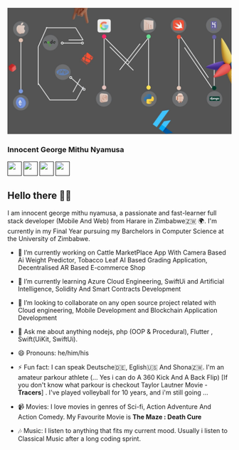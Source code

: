 [![Header](https://github.com/innocent-george-mithu-nyamusa/innocent-george-mithu-nyamusa/blob/0dd8ea08a040b34cc2ebc353047f5ff982e5d508/images/background-image.jpg "Header")](http://nyamusa.tech/)

### Innocent George Mithu Nyamusa
<a href=""><img height="32" width="32" src="https://cdn.jsdelivr.net/npm/simple-icons@6.13.0/icons/instagram.svg"></a>
<a href=""><img height="32" width="32" src="https://cdn.jsdelivr.net/npm/simple-icons@6.13.0/icons/linkedin.svg"></a>
<a href=""><img height="32" width="32" src="https://cdn.jsdelivr.net/npm/simple-icons@6.13.0/icons/devdotto.svg"></a>
<a href=""><img height="32" width="32" src="https://cdn.jsdelivr.net/npm/simple-icons@6.13.0/icons/twitter.svg"></a>


## Hello there 🖐🏽
I am innocent george mithu nyamusa, a passionate and fast-learner full stack developer (Mobile And Web) from Harare in Zimbabwe🇿🇼 🌍. I'm currently in my Final Year pursuing my Barchelors in Computer Science at the University of Zimbabwe.


- 🔭 I’m currently working on Cattle MarketPlace App With Camera Based Ai Weight Predictor, Tobacco Leaf AI Based Grading Application, Decentralised AR Based E-commerce Shop

- 🌱 I’m currently learning Azure Cloud Engineering, SwiftUi and Artificial Intelligence, Solidity And Smart Contracts Development

- 👯 I’m looking to collaborate on any open source project related with Cloud engineering, Mobile Development and Blockchain Application Development

- 💬 Ask me about anything nodejs, php (OOP & Procedural), Flutter , Swift(UiKit, SwiftUi).

- 😄 Pronouns: he/him/his

- ⚡ Fun fact: I can speak Deutsche🇩🇪, Eglish🇺🇸 And Shona🇿🇼. I'm an amateur parkour athlete (... Yes i can do A 360 Kick And A Back Flip) [If you don't know what parkour is checkout Taylor Lautner Movie - **Tracers**] . I've played volleyball for 10 years, and i'm still going ...

- 📹 Movies: I love movies in genres of Sci-fi, Action Adventure And Action Comedy. My Favourite Movie is **The Maze : Death Cure**

- 🎶 Music: I listen to anything that fits my current mood. Usually i listen to Classical Music after a long coding sprint.


<!--
**innocent-george-mithu-nyamusa/innocent-george-mithu-nyamusa** is a ✨ _special_ ✨ repository because its `README.md` (this file) appears on your GitHub profile.

Here are some ideas to get you started:

- 🔭 I’m currently working on ...
- 🌱 I’m currently learning ...
- 👯 I’m looking to collaborate on ...
- 🤔 I’m looking for help with ...
- 💬 Ask me about ...
- 📫 How to reach me: ...
- 😄 Pronouns: ...
- ⚡ Fun fact: ...
-->
